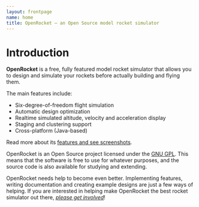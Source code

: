 ```yaml
---
layout: frontpage
name: home
title: OpenRocket — an Open Source model rocket simulator
---
```


# Introduction

**OpenRocket** is a free, fully featured model rocket simulator that allows you to design and simulate your rockets before actually building and flying them.

The main features include:

 - Six-degree-of-freedom flight simulation
 - Automatic design optimization
 - Realtime simulated altitude, velocity and acceleration display
 - Staging and clustering support
 - Cross-platform (Java-based)

Read more about its [features and see screenshots](features).

OpenRocket is an Open Source project licensed under the [GNU GPL](license). This means that the software is free to use for whatever purposes, and the source code is also available for studying and extending.

OpenRocket needs help to become even better. Implementing features, writing documentation and creating example designs are just a few ways of helping. If you are interested in helping make OpenRocket the best rocket simulator out there, _[please get involved](collaborate)_!
